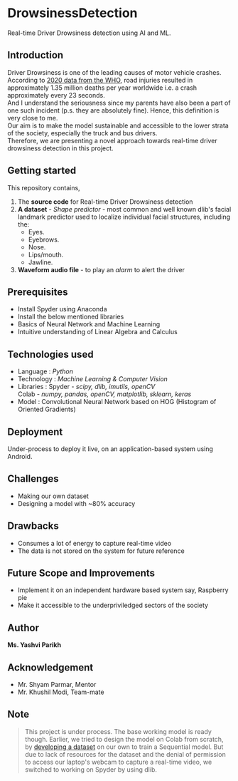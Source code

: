 # DrowsinessDetection

Real-time Driver Drowsiness detection using AI and ML.

## Introduction

Driver Drowsiness is one of the leading causes of motor vehicle crashes. According to [2020 data from the WHO](https://www.who.int/news-room/fact-sheets/detail/road-traffic-injuries), road injuries resulted in approximately 1.35 million deaths per year worldwide i.e. a crash approximately every 23 seconds. </br>
And I understand the seriousness since my parents have also been a part of one such incident (p.s. they are absolutely fine). Hence, this definition is very close to me. </br>
Our aim is to make the model sustainable and accessible to the lower strata of the society, especially the truck and bus drivers. </br>
Therefore, we are presenting a novel approach towards real-time driver drowsiness detection in this project. 

## Getting started

This repository contains,
1. The **source code** for Real-time Driver Drowsiness detection 
2. **A dataset** - *Shape predictor* - most common and well known dlib's facial landmark predictor used to localize individual facial structures, including the:
      * Eyes.
      * Eyebrows.
      * Nose.
      * Lips/mouth.
      * Jawline.
3. **Waveform audio file** - to play an *alarm* to alert the driver

## Prerequisites

* Install Spyder using Anaconda
* Install the below mentioned libraries
* Basics of Neural Network and Machine Learning
* Intuitive understanding of Linear Algebra and Calculus

## Technologies used

* Language : *Python*
* Technology : *Machine Learning & Computer Vision*
* Libraries : Spyder - *scipy, dlib, imutils, openCV*
              <br/> Colab - *numpy, pandas, openCV, matplotlib, sklearn, keras*
* Model : Convolutional Neural Network based on HOG (Histogram of Oriented Gradients)

## Deployment

Under-process to deploy it live, on an application-based system using Android.

## Challenges

* Making our own dataset
* Designing a model with ~80% accuracy

## Drawbacks

* Consumes a lot of energy to capture real-time video
* The data is not stored on the system for future reference

## Future Scope and Improvements

* Implement it on an independent hardware based system say, Raspberry pie
* Make it accessible to the underpriviledged sectors of the society

## Author

**Ms. Yashvi Parikh** 

## Acknowledgement

* Mr. Shyam Parmar, Mentor
* Mr. Khushil Modi, Team-mate

## Note

> This project is under process. The base working model is ready though.
> Earlier, we tried to design the model on Colab from scratch, by [developing a dataset](https://teachablemachine.withgoogle.com/) on our own to train a Sequential model. But due to lack of resources for the dataset and the denial of permission to access our laptop's webcam to capture a real-time video, we switched to working on Spyder by using dlib. 


